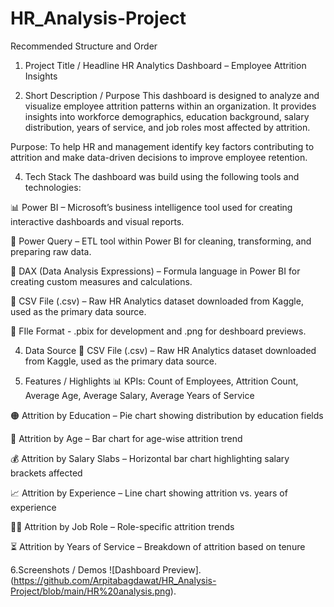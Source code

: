 # HR_Analysis-Project
Recommended Structure and Order

1. Project Title / Headline
HR Analytics Dashboard – Employee Attrition Insights

2. Short Description / Purpose
This dashboard is designed to analyze and visualize employee attrition patterns within an organization. It provides insights into workforce demographics, education background, salary distribution, years of service, and job roles most affected by attrition.

Purpose: To help HR and management identify key factors contributing to attrition and make data-driven decisions to improve employee retention.

4. Tech Stack
The dashboard was build using the following tools and technologies:

📊 Power BI – Microsoft’s business intelligence tool used for creating interactive dashboards and visual reports.

📁 Power Query – ETL tool within Power BI for cleaning, transforming, and preparing raw data.

🧠 DAX (Data Analysis Expressions) – Formula language in Power BI for creating custom measures and calculations.

📑 CSV File (.csv) – Raw HR Analytics dataset downloaded from Kaggle, used as the primary data source.

📁 FIle Format - .pbix for development and .png for deshboard previews.

4. Data Source
📑 CSV File (.csv) – Raw HR Analytics dataset downloaded from Kaggle, used as the primary data source.

5. Features / Highlights
📊 KPIs: Count of Employees, Attrition Count, Average Age, Average Salary, Average Years of Service

🟠 Attrition by Education – Pie chart showing distribution by education fields

🔵 Attrition by Age – Bar chart for age-wise attrition trend

💰 Attrition by Salary Slabs – Horizontal bar chart highlighting salary brackets affected

📈 Attrition by Experience – Line chart showing attrition vs. years of experience

🧑‍🔬 Attrition by Job Role – Role-specific attrition trends

⏳ Attrition by Years of Service – Breakdown of attrition based on tenure

6.Screenshots / Demos
![Dashboard Preview].(https://github.com/Arpitabagdawat/HR_Analysis-Project/blob/main/HR%20analysis.png).

